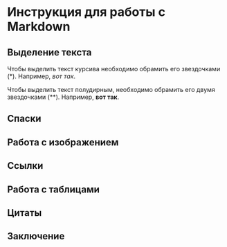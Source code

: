 # Инструкция для работы с Markdown

## Выделение текста

Чтобы выделить текст курсива необходимо обрамить его звездочками (*). Например, *вот так*.

Чтобы выделить текст полудирным, необходимо обрамить его двумя звездочками (**). Например, **вот так**.

## Спаски

## Работа с изображением

## Ссылки

## Работа с таблицами

## Цитаты

## Заключение